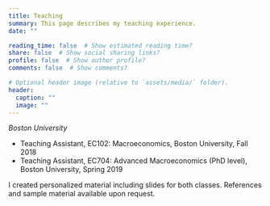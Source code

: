 ```yaml
---
title: Teaching
summary: This page describes my teaching experience.
date: ""

reading_time: false  # Show estimated reading time?
share: false  # Show social sharing links?
profile: false  # Show author profile?
comments: false  # Show comments?

# Optional header image (relative to `assets/media/` folder).
header:
  caption: ""
  image: ""
---
```


*Boston University*

- Teaching Assistant, EC102: Macroeconomics, Boston University, Fall 2018
- Teaching Assistant, EC704: Advanced Macroeconomics (PhD level), Boston University, Spring 2019

I created personalized material including slides for both classes. References and sample material available upon request.